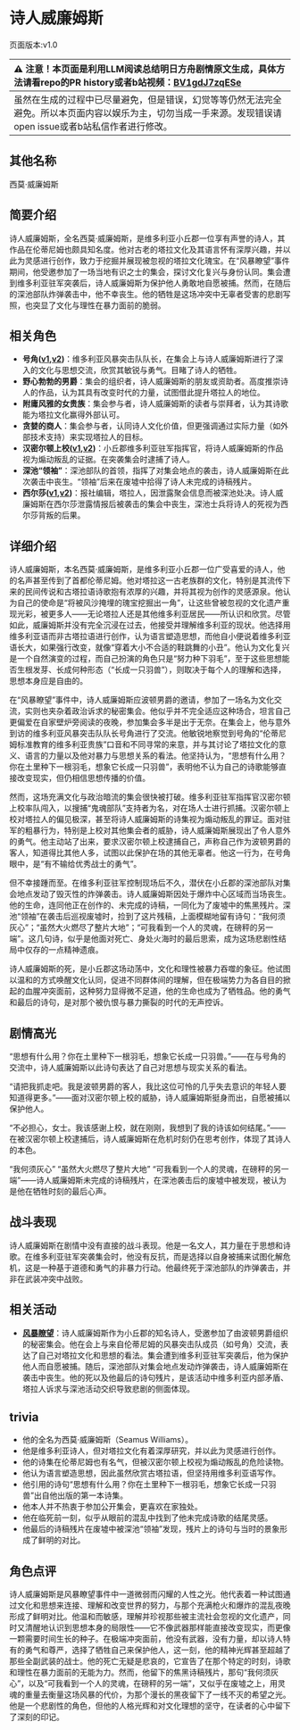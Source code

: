 # 诗人威廉姆斯
页面版本:v1.0
 

| :warning: 注意！本页面是利用LLM阅读总结明日方舟剧情原文生成，具体方法请看repo的PR history或者b站视频：[BV1gdJ7zqESe](https://www.bilibili.com/video/BV1gdJ7zqESe/)         |
|:----------------------------|
| 虽然在生成的过程中已尽量避免，但是错误，幻觉等等仍然无法完全避免。所以本页面内容以娱乐为主，切勿当成一手来源。发现错误请open issue或者b站私信作者进行修改。|



## 其他名称
西莫·威廉姆斯
## 简要介绍
诗人威廉姆斯，全名西莫·威廉姆斯，是维多利亚小丘郡一位享有声誉的诗人，其作品在伦蒂尼姆也颇具知名度。他对古老的塔拉文化及其语言怀有深厚兴趣，并以此为灵感进行创作，致力于挖掘并展现被忽视的塔拉文化瑰宝。在“风暴瞭望”事件期间，他受邀参加了一场当地有识之士的集会，探讨文化复兴与身份认同。集会遭到维多利亚驻军突袭后，诗人威廉姆斯为保护他人勇敢地自愿被捕。然而，在随后的深池部队炸弹袭击中，他不幸丧生。他的牺牲是这场冲突中无辜者受害的悲剧写照，也突显了文化与理性在暴力面前的脆弱。
## 相关角色
-   **号角([v1](char_4039_horn.md),[v2](../char_v3/char_4039_horn.md))**：维多利亚风暴突击队队长，在集会上与诗人威廉姆斯进行了深入的文化与思想交流，欣赏其敏锐与勇气。目睹了诗人的牺牲。
-   **野心勃勃的男爵**：集会的组织者，诗人威廉姆斯的朋友或资助者。高度推崇诗人的作品，认为其具有改变时代的力量，试图借此提升塔拉人的地位。
-   **附庸风雅的女贵族**：集会参与者，诗人威廉姆斯的读者与崇拜者，认为其诗歌能为塔拉文化赢得外部认可。
-   **贪婪的商人**：集会参与者，认同诗人文化价值，但更强调通过实际力量（如外部技术支持）来实现塔拉人的目标。
-   **汉密尔顿上校([v1](extended_char_han_mi_er_dun_shang_xiao.md),[v2](../char_v3/extended_char_han_mi_er_dun_shang_xiao.md))**：小丘郡维多利亚驻军指挥官，将诗人威廉姆斯的作品视为煽动叛乱的证据。在突袭集会时逮捕了诗人。
-   **深池“领袖”**：深池部队的首领，指挥了对集会地点的袭击，诗人威廉姆斯在此次袭击中丧生。“领袖”后来在废墟中拾得了诗人未完成的诗稿残片。
-   **西尔莎([v1](extended_char_xi_er_sha.md),[v2](../char_v3/extended_char_xi_er_sha.md))**：报社编辑，塔拉人，因泄露聚会信息而被深池处决。诗人威廉姆斯在西尔莎泄露情报后被袭击的集会中丧生，深池士兵将诗人的死视为西尔莎背叛的后果。
## 详细介绍
诗人威廉姆斯，本名西莫·威廉姆斯，是维多利亚小丘郡一位广受喜爱的诗人，他的名声甚至传到了首都伦蒂尼姆。他对塔拉这一古老族群的文化，特别是其流传下来的民间传说和古塔拉语诗歌抱有浓厚的兴趣，并将其视为创作的灵感源泉。他认为自己的使命是“将被风沙掩埋的瑰宝挖掘出一角”，让这些曾被忽视的文化遗产重现光彩，被更多人——无论塔拉人还是其他维多利亚居民——所认识和欣赏。尽管如此，威廉姆斯并没有完全沉浸在过去，他接受并理解维多利亚的现状。他选择用维多利亚语而非古塔拉语进行创作，认为语言塑造思想，而他自小便说着维多利亚语长大，如果强行改变，就像“穿着大小不合适的鞋跳舞的小丑”。他认为文化复兴是一个自然演变的过程，而自己扮演的角色只是“努力种下羽毛”，至于这些思想能否生根发芽、长成何种形态（“长成一只羽兽”），则取决于每个人的理解和选择，思想本身应是自由的。

在“风暴瞭望”事件中，诗人威廉姆斯应波顿男爵的邀请，参加了一场名为文化交流，实则也夹杂着政治诉求的秘密集会。他似乎并不完全适应这种场合，坦言自己更偏爱在自家壁炉旁阅读的夜晚，参加集会多半是出于无奈。在集会上，他与意外到访的维多利亚风暴突击队队长号角进行了交流。他敏锐地察觉到号角的“伦蒂尼姆标准教育的维多利亚贵族”口音和不同寻常的来意，并与其讨论了塔拉文化的意义、语言的力量以及他对暴力与思想关系的看法。他坚持认为，“思想有什么用？你在土里种下一根羽毛，想象它长成一只羽兽”，表明他不认为自己的诗歌能够直接改变现实，但仍相信思想传播的价值。

然而，这场充满文化与政治暗流的集会很快被打破。维多利亚驻军指挥官汉密尔顿上校率队闯入，以搜捕“鬼魂部队”支持者为名，对在场人士进行抓捕。汉密尔顿上校对塔拉人的偏见极深，甚至将诗人威廉姆斯的诗集视为煽动叛乱的罪证。面对驻军的粗暴行为，特别是上校对其他集会者的威胁，诗人威廉姆斯展现出了令人意外的勇气。他主动站了出来，要求汉密尔顿上校逮捕自己，声称自己作为波顿男爵的客人，知道得比其他人多，试图以此保护在场的其他无辜者。他这一行为，在号角眼中，是“有不输给优秀战士的勇气”。

但不幸接踵而至。在维多利亚驻军控制现场后不久，潜伏在小丘郡的深池部队对集会地点发动了毁灭性的炸弹袭击。诗人威廉姆斯因处于爆炸中心区域而当场丧生。他的生命，连同他正在创作的、未完成的诗稿，一同化为了废墟中的焦黑残片。深池“领袖”在袭击后巡视废墟时，捡到了这片残稿，上面模糊地留有诗句：“我何须灰心”；“虽然大火燃尽了整片大地”；“可我看到一个人的灵魂，在磅秤的另一端”。这几句诗，似乎是他面对死亡、身处火海时的最后思索，成为这场悲剧性结局中仅存的一点精神遗痕。

诗人威廉姆斯的死，是小丘郡这场动荡中，文化和理性被暴力吞噬的象征。他试图以温和的方式唤醒文化认同，促进不同群体间的理解，但在极端势力为各自目的掀起的血腥冲突面前，这种努力显得微不足道，他的生命也成为了牺牲品。他的勇气和最后的诗句，是对那个被仇恨与暴力撕裂的时代的无声控诉。
## 剧情高光
“思想有什么用？你在土里种下一根羽毛，想象它长成一只羽兽。”——在与号角的交流中，诗人威廉姆斯以此诗句表达了自己对思想与现实关系的看法。

“请把我抓走吧。我是波顿男爵的客人，我比这位可怜的几乎失去意识的年轻人要知道得更多。”——面对汉密尔顿上校的威胁，诗人威廉姆斯挺身而出，自愿被捕以保护他人。

“不必担心，女士。我该感谢上校，就在刚刚，我想到了我的诗该如何结尾。”——在被汉密尔顿上校逮捕后，诗人威廉姆斯在危机时刻仍在思考创作，体现了其诗人的本色。

“我何须灰心”
“虽然大火燃尽了整片大地”
“可我看到一个人的灵魂，在磅秤的另一端”——诗人威廉姆斯未完成的诗稿残片，在深池袭击后的废墟中被发现，被认为是他在牺牲时刻的最后心声。
## 战斗表现
诗人威廉姆斯在剧情中没有直接的战斗表现。他是一名文人，其力量在于思想和诗歌。在维多利亚驻军突袭集会时，他没有反抗，而是选择以自身被捕来试图化解危机，这是一种基于道德和勇气的非暴力行动。他最终死于深池部队的炸弹袭击，并非在武装冲突中战败。
## 相关活动
-   **[风暴瞭望](../stories/main_9.md)**：诗人威廉姆斯作为小丘郡的知名诗人，受邀参加了由波顿男爵组织的秘密集会。他在会上与来自伦蒂尼姆的风暴突击队成员（如号角）交流，表达了自己对塔拉文化和思想的看法。集会遭到维多利亚驻军突袭后，他为保护他人而自愿被捕。随后，深池部队对集会地点发动炸弹袭击，诗人威廉姆斯在袭击中丧生。他的死以及他最后的诗句残片，是该活动中维多利亚内部矛盾、塔拉人诉求与深池活动交织导致悲剧的侧面体现。
## trivia
*   他的全名为西莫·威廉姆斯（Seamus Williams）。
*   他是维多利亚诗人，但对塔拉文化有着深厚研究，并以此为灵感进行创作。
*   他的诗集在伦蒂尼姆也有名气，但被汉密尔顿上校视为煽动叛乱的危险读物。
*   他认为语言塑造思想，因此虽然欣赏古塔拉语，但坚持用维多利亚语写作。
*   他引用的诗句“思想有什么用？你在土里种下一根羽毛，想象它长成一只羽兽”出自他出版的第一本诗集。
*   他本人并不热衷于参加公开集会，更喜欢在家独处。
*   他在临死前一刻，似乎从眼前的混乱中找到了他未完成诗歌的结尾灵感。
*   他最后的诗稿残片在废墟中被深池“领袖”发现，残片上的诗句与当时的景象形成了鲜明的对比。
## 角色点评
诗人威廉姆斯是风暴瞭望事件中一道微弱而闪耀的人性之光。他代表着一种试图通过文化和思想来连接、理解和改变世界的努力，与那个充满枪火和爆炸的混乱夜晚形成了鲜明对比。他温和而敏感，理解并珍视那些被主流社会忽视的文化遗产，同时又清醒地认识到思想本身的局限性——它不像武器那样能直接改变现实，而更像一颗需要时间生长的种子。在极端冲突面前，他没有武器，没有力量，却以诗人特有的勇气和尊严，选择了牺牲自己来保护他人，这一刻，他的精神光辉甚至超越了那些全副武装的战士。他的死亡无疑是悲哀的，它宣告了在那个特定的时刻，诗歌和理性在暴力面前的无能为力。然而，他留下的焦黑诗稿残片，那句“我何须灰心”，以及“可我看到一个人的灵魂，在磅秤的另一端”，又似乎在废墟之上，用灵魂的重量去衡量这场风暴的代价，为那个漫长的黑夜留下了一线不灭的希望之光。他是一个悲剧性的角色，但他的人格光辉和对文化理想的坚守，在读者的心中留下了深刻的印记。